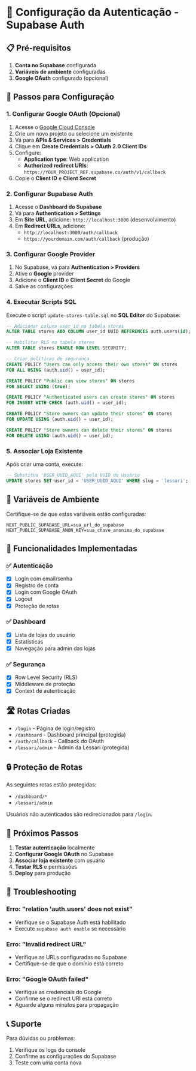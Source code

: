 # 🔐 Configuração da Autenticação - Supabase Auth

## 📋 Pré-requisitos

1. **Conta no Supabase** configurada
2. **Variáveis de ambiente** configuradas
3. **Google OAuth** configurado (opcional)

## 🚀 Passos para Configuração

### 1. Configurar Google OAuth (Opcional)

1. Acesse o [Google Cloud Console](https://console.cloud.google.com/)
2. Crie um novo projeto ou selecione um existente
3. Vá para **APIs & Services > Credentials**
4. Clique em **Create Credentials > OAuth 2.0 Client IDs**
5. Configure:
   - **Application type**: Web application
   - **Authorized redirect URIs**: `https://YOUR_PROJECT_REF.supabase.co/auth/v1/callback`
6. Copie o **Client ID** e **Client Secret**

### 2. Configurar Supabase Auth

1. Acesse o **Dashboard do Supabase**
2. Vá para **Authentication > Settings**
3. Em **Site URL**, adicione: `http://localhost:3000` (desenvolvimento)
4. Em **Redirect URLs**, adicione:
   - `http://localhost:3000/auth/callback`
   - `https://yourdomain.com/auth/callback` (produção)

### 3. Configurar Google Provider

1. No Supabase, vá para **Authentication > Providers**
2. Ative o **Google** provider
3. Adicione o **Client ID** e **Client Secret** do Google
4. Salve as configurações

### 4. Executar Scripts SQL

Execute o script `update-stores-table.sql` no **SQL Editor** do Supabase:

```sql
-- Adicionar coluna user_id na tabela stores
ALTER TABLE stores ADD COLUMN user_id UUID REFERENCES auth.users(id);

-- Habilitar RLS na tabela stores
ALTER TABLE stores ENABLE ROW LEVEL SECURITY;

-- Criar políticas de segurança
CREATE POLICY "Users can only access their own stores" ON stores
FOR ALL USING (auth.uid() = user_id);

CREATE POLICY "Public can view stores" ON stores
FOR SELECT USING (true);

CREATE POLICY "Authenticated users can create stores" ON stores
FOR INSERT WITH CHECK (auth.uid() = user_id);

CREATE POLICY "Store owners can update their stores" ON stores
FOR UPDATE USING (auth.uid() = user_id);

CREATE POLICY "Store owners can delete their stores" ON stores
FOR DELETE USING (auth.uid() = user_id);
```

### 5. Associar Loja Existente

Após criar uma conta, execute:

```sql
-- Substitua 'USER_UUID_AQUI' pelo UUID do usuário
UPDATE stores SET user_id = 'USER_UUID_AQUI' WHERE slug = 'lessari';
```

## 🔧 Variáveis de Ambiente

Certifique-se de que estas variáveis estão configuradas:

```env
NEXT_PUBLIC_SUPABASE_URL=sua_url_do_supabase
NEXT_PUBLIC_SUPABASE_ANON_KEY=sua_chave_anonima_do_supabase
```

## 📱 Funcionalidades Implementadas

### ✅ Autenticação
- [x] Login com email/senha
- [x] Registro de conta
- [x] Login com Google OAuth
- [x] Logout
- [x] Proteção de rotas

### ✅ Dashboard
- [x] Lista de lojas do usuário
- [x] Estatísticas
- [x] Navegação para admin das lojas

### ✅ Segurança
- [x] Row Level Security (RLS)
- [x] Middleware de proteção
- [x] Context de autenticação

## 🛣️ Rotas Criadas

- `/login` - Página de login/registro
- `/dashboard` - Dashboard principal (protegida)
- `/auth/callback` - Callback do OAuth
- `/lessari/admin` - Admin da Lessari (protegida)

## 🔒 Proteção de Rotas

As seguintes rotas estão protegidas:
- `/dashboard/*`
- `/lessari/admin`

Usuários não autenticados são redirecionados para `/login`.

## 🎯 Próximos Passos

1. **Testar autenticação** localmente
2. **Configurar Google OAuth** no Supabase
3. **Associar loja existente** com usuário
4. **Testar RLS** e permissões
5. **Deploy** para produção

## 🐛 Troubleshooting

### Erro: "relation 'auth.users' does not exist"
- Verifique se o Supabase Auth está habilitado
- Execute `supabase auth enable` se necessário

### Erro: "Invalid redirect URL"
- Verifique as URLs configuradas no Supabase
- Certifique-se de que o domínio está correto

### Erro: "Google OAuth failed"
- Verifique as credenciais do Google
- Confirme se o redirect URI está correto
- Aguarde alguns minutos para propagação

## 📞 Suporte

Para dúvidas ou problemas:
1. Verifique os logs do console
2. Confirme as configurações do Supabase
3. Teste com uma conta nova 